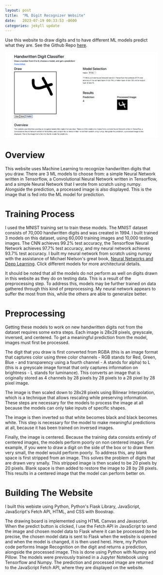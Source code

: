 ```yaml
---
layout: post
title:  "ML Digit Recognizer Website"
date:   2023-07-19 00:33:53 -0600
categories: jekyll update
---
```

Use this website to draw digits and to have different ML models predict what they are. See the Github Repo <a href="https://github.com/cullena20/DigitRecognizerWebsite" target="_blank"> here</a>.

![Website Screenshot](/assets/images/DigitWebsite.png)

<!-- excerpt-end -->

# Overview

This website uses Machine Learning to recognize handwritten digits that you draw. There are 3 ML models to choose from:
a simple Neural Network written in Tensorflow, a Convolutional Neural Network written in Tensorflow, and a simple Neural Network
that I wrote from scratch using numpy.  Alongside the prediction, a processed image is also displayed. This is the image that is fed into the ML
model for prediction. 

# Training Process
I used the MNIST training set to train these models. The MNIST dataset consists of 70,000 handwritten digits and was created in 1994.
I built trained 3 models on this dataset, using 60,000 training images and 10,000 testing images. The CNN achieves 99.2% test accuracy,
the Tensorflow Neural Network achieves 97.7% test accuracy, and my neural network achieves 93.7% test accuracy. I built my neural
network from scratch using numpy with the assistance of Michael Nielson's great book, <a href="http://neuralnetworksanddeeplearning.com/">
Neural Networks and Deep Learning</a>. Click different models for more architectural details.

It should be noted that all the models do not perform as well on digits drawn in this website as they do on testing data. This is a result
of the preprocessing step. To address this, models may be further trained on data gathered through this kind of preprocessing. My neural 
network appears to suffer the most from this, while the others are able to generalize better.

# Preprocessing

Getting these models to work on new handwritten digits not from the dataset requires some extra steps. Each image is 28x28 pixels, greyscale, 
inversed, and centered. To get a meaningful prediction from the model, images must first be processed.

The digit that you draw is first converted from RGBA (this is an image format that captures color using three color channels - RGB stands for Red, Green, Blue - and transparency using a fourth channel - A stands for alpha) to L (this is a greyscale image format that only captures information
on brightness - L stands for luminance). This converts an image that is originally stored as 4 channels by 28 pixels by 28 pixels to a 28 pixel by 28 pixel image. 

The image is then scaled down to 28x28 pixels using Bilinear Interpolation, which is a technique that allows rescaling while preserving information. These steps 
are necessary for the models to process the image at all because the models can only take inputs of specific shapes. 

The image is then inverted so that white becomes black and black becomes white. This step is necessary for the model to make meaningful predictions at all, 
because it has been trained on inversed images.

Finally, the image is centered. Because the training data consists entirely of centered images, the models perform poorly on non centered images. For example, 
if you were to draw a digit on the side of the box or to draw them very small, the model would perform poorly. To address this, any blank space is first stripped 
from an image. This solves the problem of digits that are drawn very smally. This stripped image is then scaled to be 20 pixels by 20 pixels. Blank space is then 
added to restore the image to 28 by 28 pixels. This results in a centered image that the model can perform better on. 

# Building The Website

I built this webiste using Python, Python's Flask Library, JavaScript, JavaScript's Fetch API, HTML, and CSS with Boostrap. 

The drawing board is implemented using HTML Canvas and Javascript. When the predict button is clicked, I use the Fetch API in JavaScript to send the image and chosen 
model data to Flask where it can be processed (to be precise, the chosen model data is sent to Flask when the website is opened and when the model is changed, it is 
then used here). Here, my Python code performs Image Recognition on the digit and returns a prediction, alongside the processed image. This is done using Python with 
Numpy and Pillow. The models were previously trained in a Jupyter Notebook using Tensorflow and Numpy. The prediction and processed image are returned to the JavaScript 
Fetch API, where they are displayed on the website.
